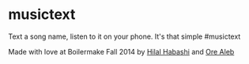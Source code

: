 musictext
===========

Text a song name, listen to it on your phone. It's that simple #musictext


Made with love at Boilermake Fall 2014 by [Hilal Habashi](https://github.com/hilalh) and [Ore Aleb](https://github.com/orealeb)

